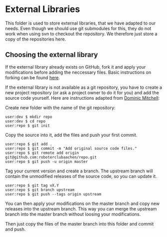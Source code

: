 External Libraries
==================
This folder is used to store external libraries, that we have adapted to our needs.
Even though we should use git submodules for this, they do not work when using svn to 
checkout the repository.
We therefore just store a copy of the repositories here.

Choosing the external library
-----------------------------
If the external library already exists on GitHub, fork it and apply
your modifications before adding the neccessary files.
Basic instructions on forking can be found [here](http://help.github.com/fork-a-repo/).

If the external library is not available as a git repository, you have to create a
new project repository (or ask a project owner to do it for you) and add the source code yourself.
Here are instructions adapted from [Dominic Mitchell](http://happygiraffe.net/blog/2008/02/07/vendor-branches-in-git/):

Create new folder with the name of the git repository:

    user:dev $ mkdir repo
    user:dev $ cd repo
    user:repo $ git init
    
Copy the source into it, add the files and push your first commit.

    user:repo $ git add .
    user:repo $ git commit -m "Add original source code files."
    user:repo $ git remote add origin git@github.com:roboterclubaachen/repo.git
    user:repo $ git push -u origin master

Tag your current version and create a branch.
The upstream branch will contain the unmodified releases of the source code, so you can update it.

    user:repo $ git tag vX.Y
    user:repo $ git branch upstream
    user:repo $ git push --tags origin upstream

You can then apply your modifications on the master branch and copy new releases into the upstream branch.
This way you can merge the upstream branch into the master branch without loosing your modifications.

Then just copy the files of the master branch into this folder and commit and push.
